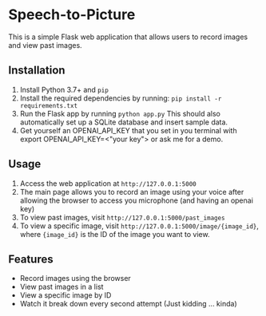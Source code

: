 # Speech-to-Picture

This is a simple Flask web application that allows users to record images and view past images.

## Installation

1. Install Python 3.7+ and `pip`
2. Install the required dependencies by running: `pip install -r requirements.txt`
4. Run the Flask app by running `python app.py`
   This should also automatically set up a SQLite database and insert sample data.
5. Get yourself an OPENAI_API_KEY that you set in you terminal with export OPENAI_API_KEY=<"your key"> or ask me for a demo.

## Usage

1. Access the web application at `http://127.0.0.1:5000`
2. The main page allows you to record an image using your voice after allowing the browser to access you microphone (and having an openai key)
3. To view past images, visit `http://127.0.0.1:5000/past_images`
4. To view a specific image, visit `http://127.0.0.1:5000/image/{image_id}`, where `{image_id}` is the ID of the image you want to view.

## Features

- Record images using the browser
- View past images in a list
- View a specific image by ID
- Watch it break down every second attempt (Just kidding ... kinda)

